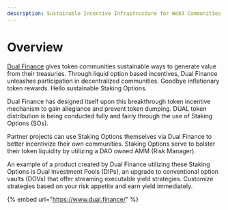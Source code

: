 ```yaml
---
description: Sustainable Incentive Infrastructure for Web3 Communities
---
```


# Overview

[Dual Finance](https://www.dual.finance/) gives token communities sustainable
ways to generate value from their treasuries. Through liquid option based
incentives, Dual Finance unleashes participation in decentralized communities.
Goodbye inflationary token rewards. Hello sustainable Staking Options.

Dual Finance has designed itself upon this breakthrough token incentive
mechanism to gain allegiance and prevent token dumping. DUAL token distribution
is being conducted fully and fairly through the use of Staking Options (SOs).

Partner projects can use Staking Options themselves via Dual Finance to better
incentivize their own communities. Staking Options serve to bolster their token
liquidity by utilizing a DAO owned AMM (Risk Manager).

An example of a product created by Dual Finance utilizing these Staking Options
is Dual Investment Pools (DIPs), an upgrade to conventional option vaults (DOVs)
that offer streaming executable yield strategies. Customize strategies based on
your risk appetite and earn yield immediately.

{% embed url="https://www.dual.finance/" %}
